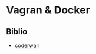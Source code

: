 # Vagran & Docker

## Biblio

- [coderwall](https://coderwall.com/p/2rpbba/docker-create-a-bridge-and-shared-network)

